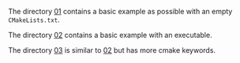 The directory [01](./01) contains a basic example as possible with an empty `CMakeLists.txt`.

The directory [02](./02) contains a basic example with an executable.

The directory [03](./03) is similar to [02](./02) but has more cmake keywords.